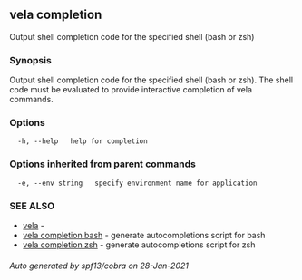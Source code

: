 ## vela completion

Output shell completion code for the specified shell (bash or zsh)

### Synopsis

Output shell completion code for the specified shell (bash or zsh). 
The shell code must be evaluated to provide interactive completion 
of vela commands.


### Options

```
  -h, --help   help for completion
```

### Options inherited from parent commands

```
  -e, --env string   specify environment name for application
```

### SEE ALSO

* [vela](vela.md)	 - 
* [vela completion bash](vela_completion_bash.md)	 - generate autocompletions script for bash
* [vela completion zsh](vela_completion_zsh.md)	 - generate autocompletions script for zsh

###### Auto generated by spf13/cobra on 28-Jan-2021
